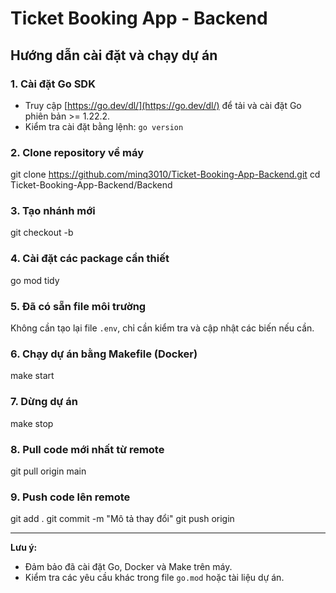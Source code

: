 # Ticket Booking App - Backend

## Hướng dẫn cài đặt và chạy dự án

### 1. Cài đặt Go SDK

- Truy cập [https://go.dev/dl/](https://go.dev/dl/) để tải và cài đặt Go phiên bản >= 1.22.2.
- Kiểm tra cài đặt bằng lệnh: `go version`

### 2. Clone repository về máy

git clone https://github.com/minq3010/Ticket-Booking-App-Backend.git
cd Ticket-Booking-App-Backend/Backend

### 3. Tạo nhánh mới

git checkout -b <ten-nhanh-cua-ban>

### 4. Cài đặt các package cần thiết

go mod tidy

### 5. Đã có sẵn file môi trường

Không cần tạo lại file `.env`, chỉ cần kiểm tra và cập nhật các biến nếu cần.

### 6. Chạy dự án bằng Makefile (Docker)

make start

### 7. Dừng dự án

make stop

### 8. Pull code mới nhất từ remote

git pull origin main

### 9. Push code lên remote

git add .
git commit -m "Mô tả thay đổi"
git push origin <ten-nhanh-cua-ban>

---

**Lưu ý:**  
- Đảm bảo đã cài đặt Go, Docker và Make trên máy.
- Kiểm tra các yêu cầu khác trong file `go.mod` hoặc tài liệu dự án.